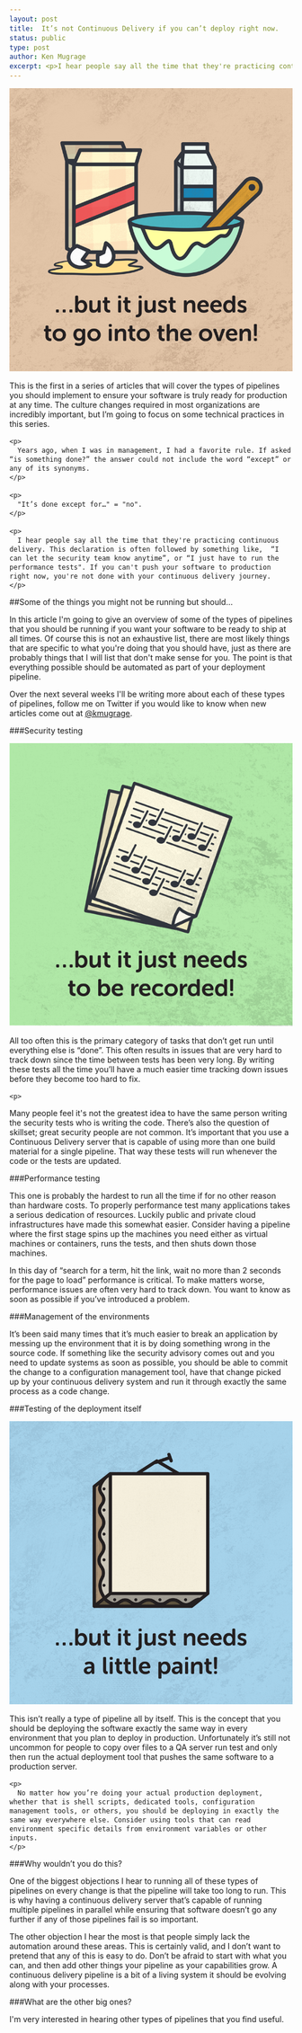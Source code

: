 ```yaml
---
layout: post
title:  It’s not Continuous Delivery if you can’t deploy right now.
status: public
type: post
author: Ken Mugrage
excerpt: <p>I hear people say all the time that they're practicing continuous delivery. This declaration is often followed by something like,  “I can let the security team know anytime”, or “I just have to run the performance tests". If you can't push your software to production right now, you're not done with your continuous delivery journey.</p>
---
```



<div>
  <div class="float-image float-right">
    <img src="/images/blog/deploy-now/but_it_just_needs_oven.png" class="pad-left">
  </div>

  <div class="float-article float-left">
    <p>
      This is the first in a series of articles that will cover the types of pipelines you should implement to ensure your software is truly ready for production at any time. The culture changes required in most organizations are incredibly important, but I’m going to focus on some technical practices in this series.
    </p>

    <p>
      Years ago, when I was in management, I had a favorite rule. If asked “is something done?” the answer could not include the word “except” or any of its synonyms. 
    </p>

    <p>
      "It’s done except for…" = "no".
    </p>

    <p>
      I hear people say all the time that they're practicing continuous delivery. This declaration is often followed by something like,  “I can let the security team know anytime”, or “I just have to run the performance tests". If you can't push your software to production right now, you're not done with your continuous delivery journey.
    </p>
  </div>
  <div class="clear"/>
</div>

##Some of the things you might not be running but should…

In this article I'm going to give an overview of some of the types of pipelines that you should be running if you want your software to be ready to ship at all times. Of course this is not an exhaustive list, there are most likely things that are specific to what you're doing that you should have, just as there are probably things that I will list that don't make sense for you. The point is that everything possible should be automated as part of your deployment pipeline.

Over the next several weeks I'll be writing more about each of these types of pipelines, follow me on Twitter if you would like to know when new articles come out at <a href="https://twitter.com/kmugrage">@kmugrage</a>.

###Security testing

<div>
  <div class="float-image float-left">
    <img src="/images/blog/deploy-now/but_it_just_needs_recorded.png" class="pad-right">
  </div>

  <div class="float-article float-right">
    <p>
All too often this is the primary category of tasks that don’t get run until everything else is “done”. This often results in issues that are very hard to track down since the time between tests has been very long. By writing these tests all the time you’ll have a much easier time tracking down issues before they become too hard to fix.
    </p>

    <p>
Many people feel it's not the greatest idea to have the same person writing the security tests who is writing the code. There’s also the question of skillset; great security people are not common. It’s important that you use a Continuous Delivery server that is capable of using more than one build material for a single pipeline. That way these tests will run whenever the code or the tests are updated.
    </p>
  </div>
  <div class="clear"/>
</div>

###Performance testing

This one is probably the hardest to run all the time if for no other reason than hardware costs. To properly performance test many applications takes a serious dedication of resources. Luckily public and private cloud infrastructures have made this somewhat easier. Consider having a pipeline where the first stage spins up the machines you need either as virtual machines or containers, runs the tests, and then shuts down those machines.

In this day of “search for a term, hit the link, wait no more than 2 seconds for the page to load” performance is critical. To make matters worse, performance issues are often very hard to track down. You want to know as soon as possible if you’ve introduced a problem.

###Management of the environments

It’s been said many times that it’s much easier to break an application by messing up the environment that it is by doing something wrong in the source code. If something like the security advisory comes out and you need to update systems as soon as possible, you should be able to commit the change to a configuration management tool, have that change picked up by your continuous delivery system and run it through exactly the same process as a code change.

###Testing of the deployment itself

<div>
  <div class="float-image float-right">
    <img src="/images/blog/deploy-now/but_it_just_needs_paint.png" class="pad-left">
  </div>

  <div class="float-article float-left">
    <p>
      This isn’t really a type of pipeline all by itself. This is the concept that you should be deploying the software exactly the same way in every environment that you plan to deploy in production. Unfortunately it’s still not uncommon for people to copy over files to a QA server run test and only then run the actual deployment tool that pushes the same software to a production server.
    </p>

    <p>
      No matter how you’re doing your actual production deployment, whether that is shell scripts, dedicated tools, configuration management tools, or others, you should be deploying in exactly the same way everywhere else. Consider using tools that can read environment specific details from environment variables or other inputs.
    </p>
  </div>
  <div class="clear"/>
</div>


###Why wouldn’t you do this?

One of the biggest objections I hear to running all of these types of pipelines on every change is that the pipeline will take too long to run. This is why having a continuous delivery server that’s capable of running multiple pipelines in parallel while ensuring that software doesn’t go any further if any of those pipelines fail is so important.

The other objection I hear the most is that people simply lack the automation around these areas. This is certainly valid, and I don’t want to pretend that any of this is easy to do. Don’t be afraid to start with what you can, and then add other things your pipeline as your capabilities grow. A continuous delivery pipeline is a bit of a living system it should be evolving along with your processes.

###What are the other big ones? 

I'm very interested in hearing other types of pipelines that you find useful. 
